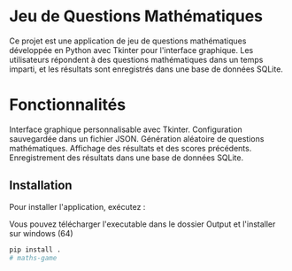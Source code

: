 # Jeu de Questions Mathématiques

Ce projet est une application de jeu de questions mathématiques développée en Python avec Tkinter pour l'interface graphique. 
Les utilisateurs répondent à des questions mathématiques dans un temps imparti, et les résultats sont enregistrés dans une base de données SQLite.

# Fonctionnalités

Interface graphique personnalisable avec Tkinter.
Configuration sauvegardée dans un fichier JSON.
Génération aléatoire de questions mathématiques.
Affichage des résultats et des scores précédents.
Enregistrement des résultats dans une base de données SQLite.

## Installation

Pour installer l'application, exécutez :

Vous pouvez télécharger l'executable dans le dossier Output et l'installer sur windows (64) 

```bash
pip install .
# maths-game
